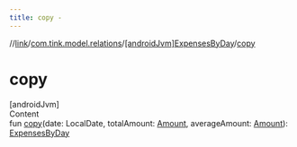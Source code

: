 ```yaml
---
title: copy -
---
```

//[link](../../index.md)/[com.tink.model.relations](../index.md)/[[androidJvm]ExpensesByDay](index.md)/[copy](copy.md)



# copy  
[androidJvm]  
Content  
fun [copy](copy.md)(date: LocalDate, totalAmount: [Amount](../../com.tink.model.misc/[android-jvm]-amount/index.md), averageAmount: [Amount](../../com.tink.model.misc/[android-jvm]-amount/index.md)): [ExpensesByDay](index.md)  



